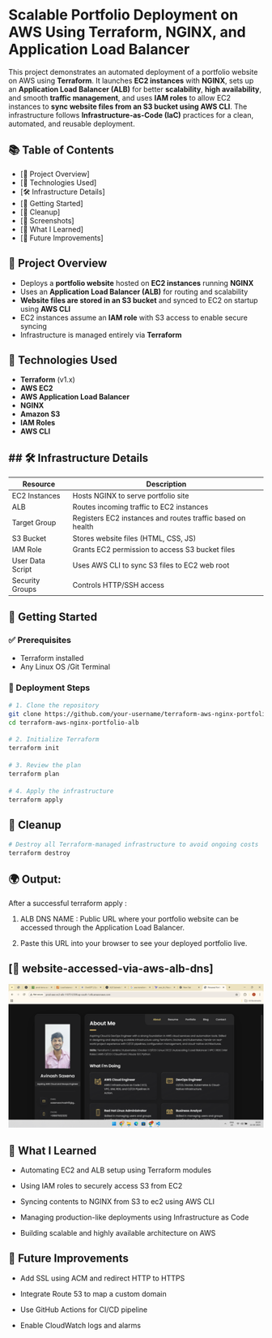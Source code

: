 
#  Scalable Portfolio Deployment on AWS Using Terraform, NGINX, and Application Load Balancer

This project demonstrates an automated deployment of a portfolio website on AWS using **Terraform**. It launches **EC2 instances** with **NGINX**, sets up an **Application Load Balancer (ALB)** for better **scalability**, **high availability**, and smooth **traffic management**, and uses **IAM roles** to allow EC2 instances to **sync website files from an S3 bucket using AWS CLI**. The infrastructure follows **Infrastructure-as-Code (IaC)** practices for a clean, automated, and reusable deployment.


## 📚 Table of Contents


- [📌 Project Overview]
- [🧰 Technologies Used]
- [🛠️ Infrastructure Details]
- [🚀 Getting Started]
- [🧹 Cleanup]
- [📸 Screenshots]
- [🧠 What I Learned]
- [📌 Future Improvements]

## 📌 Project Overview


- Deploys a **portfolio website** hosted on **EC2 instances** running **NGINX**
- Uses an **Application Load Balancer (ALB)** for routing and scalability
- **Website files are stored in an S3 bucket** and synced to EC2 on startup using **AWS CLI**
- EC2 instances assume an **IAM role** with S3 access to enable secure syncing
- Infrastructure is managed entirely via **Terraform**
## 🧰 Technologies Used

- **Terraform** (v1.x)
- **AWS EC2**
- **AWS Application Load Balancer**
- **NGINX**
- **Amazon S3**
- **IAM Roles**
- **AWS CLI**

## ## 🛠️ Infrastructure Details

| Resource              | Description                                                  |
|-----------------------|--------------------------------------------------------------|
| EC2 Instances         | Hosts NGINX to serve portfolio site                          |
| ALB                   | Routes incoming traffic to EC2 instances                     |
| Target Group          | Registers EC2 instances and routes traffic based on health   |
| S3 Bucket             | Stores website files (HTML, CSS, JS)                         |
| IAM Role              | Grants EC2 permission to access S3 bucket files                           |
| User Data Script      | Uses AWS CLI to sync S3 files to EC2 web root                |
| Security Groups       | Controls HTTP/SSH access                                     |

## 🚀 Getting Started

### ✅ Prerequisites

- Terraform installed
- Any Linux OS /Git Terminal

### 🔧 Deployment Steps

```bash
# 1. Clone the repository
git clone https://github.com/your-username/terraform-aws-nginx-portfolio-alb.git
cd terraform-aws-nginx-portfolio-alb

# 2. Initialize Terraform
terraform init

# 3. Review the plan
terraform plan

# 4. Apply the infrastructure
terraform apply

```


## 🧹 Cleanup

```bash
# Destroy all Terraform-managed infrastructure to avoid ongoing costs
terraform destroy
```
## 🌍 Output:

After a successful terraform apply :

1. ALB DNS NAME : Public URL where your portfolio website can be accessed through the Application Load Balancer.

2. Paste this URL into your browser to see your deployed portfolio live.


## [📸 website-accessed-via-aws-alb-dns]

![App Screenshot](https://github.com/AvinashSaxena17/iac-aws-portfolio-hosting/blob/246578d388fde92b6de371bbec784e5aca16b640/ALB%20DNS.png)

## 🧠 What I Learned

- Automating EC2 and ALB setup using Terraform modules

- Using IAM roles to securely access S3 from EC2

- Syncing contents to NGINX from S3 to ec2  using AWS CLI

- Managing production-like deployments using Infrastructure as Code

- Building scalable and highly available architecture on AWS

## 📌 Future Improvements

- Add SSL using ACM and redirect HTTP to HTTPS

- Integrate Route 53 to map a custom domain

- Use GitHub Actions for CI/CD pipeline

- Enable CloudWatch logs and alarms







